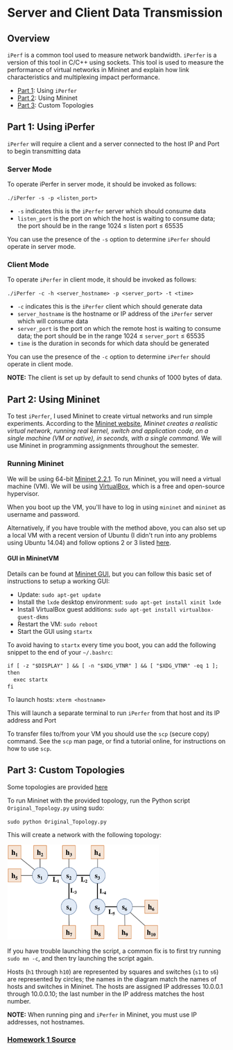 # Server and Client Data Transmission

## Overview
`iPerf` is a common tool used to measure network bandwidth. `iPerfer` is a version of this tool in C/C++ using sockets. This tool is used to measure the performance of virtual networks in Mininet and explain how link characteristics and multiplexing impact performance.

* [Part 1](#part1): Using `iPerfer`
* [Part 2](#part2): Using Mininet
* [Part 3](#part3): Custom Topologies

<a name="part1"></a>
## Part 1: Using iPerfer
`iPerfer` will require a client and a server connected to the host IP and Port to begin transmitting data

### Server Mode

To operate iPerfer in server mode, it should be invoked as follows:

`./iPerfer -s -p <listen_port>`

* `-s` indicates this is the `iPerfer` server which should consume data
* `listen_port` is the port on which the host is waiting to consume data; the port should be in the range 1024 ≤ listen port ≤ 65535

You can use the presence of the `-s` option to determine `iPerfer` should operate in server mode.

### Client Mode

To operate `iPerfer` in client mode, it should be invoked as follows:

`./iPerfer -c -h <server_hostname> -p <server_port> -t <time>`

* `-c` indicates this is the `iPerfer` client which should generate data
* `server_hostname` is the hostname or IP address of the `iPerfer` server which will consume data
* `server_port` is the port on which the remote host is waiting to consume data; the port should be in the range 1024 ≤ `server_port` ≤ 65535
* `time` is the duration in seconds for which data should be generated

You can use the presence of the `-c` option to determine `iPerfer` should operate in client mode.

**NOTE:** The client is set up by default to send chunks of 1000 bytes of data.

<a name="part2"></a>
## Part 2: Using Mininet

To test `iPerfer`, I used Mininet to create virtual networks and run simple experiments. According to the [Mininet website](http://mininet.org/), *Mininet creates a realistic virtual network, running real kernel, switch and application code, on a single machine (VM or native), in seconds, with a single command.* We will use Mininet in programming assignments throughout the semester.

### Running Mininet

We will be using 64-bit [Mininet 2.2.1](https://github.com/mininet/mininet/wiki/Mininet-VM-Images). To run Mininet, you will need a virtual machine (VM). We will be using [VirtualBox](https://www.virtualbox.org/), which is a free and open-source hypervisor.

When you boot up the VM, you'll have to log in using `mininet` and `mininet` as username and password.

Alternatively, if you have trouble with the method above, you can also set up a local VM with a recent version of Ubuntu (I didn't run into any problems using Ubuntu 14.04) and follow options 2 or 3 listed [here](http://mininet.org/download/#option-2-native-installation-from-source).

#### GUI in MininetVM

Details can be found at [Mininet GUI](https://github.com/mininet/mininet/wiki/FAQ#vm-console-gui), but you can follow this basic set of instructions to setup a working GUI:

* Update: `sudo apt-get update`
* Install the `lxde` desktop environment: `sudo apt-get install xinit lxde`
* Install VirtualBox guest additions: `sudo apt-get install virtualbox-guest-dkms`
* Restart the VM: `sudo reboot`
* Start the GUI using `startx`

To avoid having to `startx` every time you boot, you can add the following snippet to the end of your `~/.bashrc`:

```
if [ -z "$DISPLAY" ] && [ -n "$XDG_VTNR" ] && [ "$XDG_VTNR" -eq 1 ]; then
  exec startx
fi
```

To launch hosts: `xterm <hostname>`

This will launch a separate terminal to run `iPerfer` from that host and its IP address and Port

To transfer files to/from your VM you should use the `scp` (secure copy) command. See the `scp` man page, or find a tutorial online, for instructions on how to use `scp`.

<a name="part3"></a>

## Part 3: Custom Topologies

Some topologies are provided [here](https://github.com/etsai7/Computer-Networks/tree/master/Hw1/Topologies)

To run Mininet with the provided topology, run the Python script `Original_Topology.py` using sudo:

`sudo python Original_Topology.py`

This will create a network with the following topology:

<img src="./Topologies/Original_Topology.png" title="Assignment 1's topology" alt="Should be showing the topology described in assignment1_topology.py" width="350" height="220"/>

If you have trouble launching the script, a common fix is to first try running `sudo mn -c`, and then try launching the script again.

Hosts (`h1` through `h10`) are represented by squares and switches (`s1` to `s6`) are represented by circles; the names in the diagram match the names of hosts and switches in Mininet. The hosts are assigned IP addresses 10.0.0.1 through 10.0.0.10; the last number in the IP address matches the host number.

**NOTE:** When running ping and `iPerfer` in Mininet, you must use IP addresses, not hostnames.

### [Homework 1 Source](https://github.com/xinjin/course-net/tree/master/assignments/assignment1)